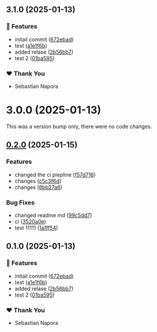 ## 3.1.0 (2025-01-13)

### 🚀 Features

- initail commit ([672ebad](https://github.com/napora-sebastian/react-native-nx-monorepo/commit/672ebad))
- test ([a1e1f6b](https://github.com/napora-sebastian/react-native-nx-monorepo/commit/a1e1f6b))
- added relase ([2b56bb7](https://github.com/napora-sebastian/react-native-nx-monorepo/commit/2b56bb7))
- test 2 ([01ba595](https://github.com/napora-sebastian/react-native-nx-monorepo/commit/01ba595))

### ❤️ Thank You

- Sebastian Napora

# 3.0.0 (2025-01-13)

This was a version bump only, there were no code changes.

## [0.2.0](https://github.com/napora-sebastian/react-native-nx-monorepo/compare/v0.1.0...v0.2.0) (2025-01-15)


### Features

* changed the ci piepline ([f57d716](https://github.com/napora-sebastian/react-native-nx-monorepo/commit/f57d7166a9b0e149877aad52afcb7607a9b181f4))
* changes ([c5c3f6d](https://github.com/napora-sebastian/react-native-nx-monorepo/commit/c5c3f6de205b4ed8a23a09fecaefc51b9568111d))
* changes ([6bb27a6](https://github.com/napora-sebastian/react-native-nx-monorepo/commit/6bb27a6a3ab00e52576d1fe4ddbd606647da9e0f))


### Bug Fixes

* changed readme md ([99c5dd7](https://github.com/napora-sebastian/react-native-nx-monorepo/commit/99c5dd793166c59f7f02f67a565638b3cb6dadcf))
* ci ([3520a0e](https://github.com/napora-sebastian/react-native-nx-monorepo/commit/3520a0e7c4cf5bd5e1ee52ac9fcde70fbb22acf9))
* test 11111 ([1a1ff54](https://github.com/napora-sebastian/react-native-nx-monorepo/commit/1a1ff54424ae486ea6413a82e5307b8c3b580dd6))

## 0.1.0 (2025-01-13)

### 🚀 Features

- initail commit ([672ebad](https://github.com/napora-sebastian/react-native-nx-monorepo/commit/672ebad))
- test ([a1e1f6b](https://github.com/napora-sebastian/react-native-nx-monorepo/commit/a1e1f6b))
- added relase ([2b56bb7](https://github.com/napora-sebastian/react-native-nx-monorepo/commit/2b56bb7))
- test 2 ([01ba595](https://github.com/napora-sebastian/react-native-nx-monorepo/commit/01ba595))

### ❤️ Thank You

- Sebastian Napora
